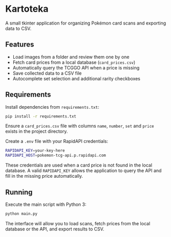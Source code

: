 # Kartoteka

A small tkinter application for organizing Pokémon card scans and exporting data to CSV.

## Features
- Load images from a folder and review them one by one
- Fetch card prices from a local database (`card_prices.csv`)
- Automatically query the TCGGO API when a price is missing
- Save collected data to a CSV file
- Autocomplete set selection and additional rarity checkboxes

## Requirements
Install dependencies from `requirements.txt`:

```bash
pip install -r requirements.txt
```

Ensure a `card_prices.csv` file with columns `name`, `number`, `set` and `price` exists in the project directory.

Create a `.env` file with your RapidAPI credentials:

```bash
RAPIDAPI_KEY=your-key-here
RAPIDAPI_HOST=pokemon-tcg-api.p.rapidapi.com
```

These credentials are used when a card price is not found in the local
database. A valid `RAPIDAPI_KEY` allows the application to query the API
and fill in the missing price automatically.


## Running
Execute the main script with Python 3:

```bash
python main.py
```

The interface will allow you to load scans, fetch prices from the local database
or the API, and export results to CSV.
